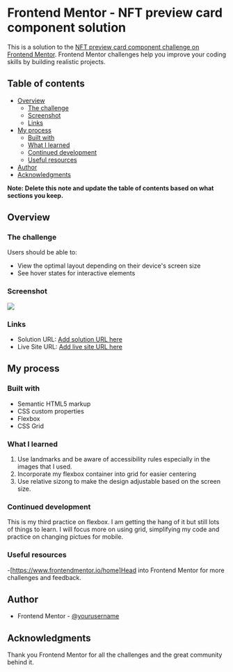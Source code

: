 # Frontend Mentor - NFT preview card component solution

This is a solution to the [NFT preview card component challenge on Frontend Mentor](https://www.frontendmentor.io/challenges/nft-preview-card-component-SbdUL_w0U). Frontend Mentor challenges help you improve your coding skills by building realistic projects. 

## Table of contents

- [Overview](#overview)
  - [The challenge](#the-challenge)
  - [Screenshot](#screenshot)
  - [Links](#links)
- [My process](#my-process)
  - [Built with](#built-with)
  - [What I learned](#what-i-learned)
  - [Continued development](#continued-development)
  - [Useful resources](#useful-resources)
- [Author](#author)
- [Acknowledgments](#acknowledgments)

**Note: Delete this note and update the table of contents based on what sections you keep.**

## Overview

### The challenge

Users should be able to:

- View the optimal layout depending on their device's screen size
- See hover states for interactive elements

### Screenshot

![](file:///Users/generie/Documents/Coding%20Files/Frontend%20Mentor%20Challenges/HTML%20&%20CSS/nft-preview-card-component-main/NFT_Screenshot.png)



### Links

- Solution URL: [Add solution URL here](https://replit.com/@GenerieBergado/NFT-Preview-Card?v=1)
- Live Site URL: [Add live site URL here](https://nft-preview-card.generiebergado.repl.co/)

## My process

### Built with

- Semantic HTML5 markup
- CSS custom properties
- Flexbox
- CSS Grid



### What I learned

1. Use landmarks and be aware of accessibility rules especially in the images that I used. 
2. Incorporate my flexbox container into grid for easier centering
3. Use relative sizong to make the design adjustable based on the screen size. 


### Continued development

This is my third practice on flexbox. I am getting the hang of it but still lots of things to learn. I will focus more on using grid, simplifying my code and practice on changing pictues for mobile. 



### Useful resources

-[https://www.frontendmentor.io/home]Head into Frontend Mentor for more challenges and feedback. 



## Author


- Frontend Mentor - [@yourusername](https://www.frontendmentor.io/profile/yourusernamegenerieyyc)


## Acknowledgments

Thank you Frontend Mentor for all the challenges and the great community behind it.


